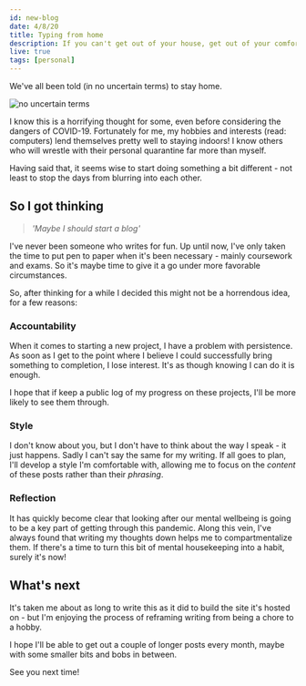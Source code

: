 ```yaml
---
id: new-blog
date: 4/8/20
title: Typing from home
description: If you can't get out of your house, get out of your comfort zone - I've started a blog.
live: true
tags: [personal]
---
```



We've all been told (in no uncertain terms) to stay home.

![*no uncertain terms*](stay-home.jpg)

I know this is a horrifying thought for some, even before considering the dangers of COVID-19. Fortunately for me, my hobbies and interests (read: computers) lend themselves pretty well to staying indoors! I know others who will wrestle with their personal quarantine far more than myself.

Having said that, it seems wise to start doing something a bit different - not least to stop the days from blurring into each other.

## So I got thinking

> *'Maybe I should start a blog'*

I've never been someone who writes for fun. Up until now, I've only taken the time to put pen to paper when it's been necessary - mainly coursework and exams. So it's maybe time to give it a go under more favorable circumstances.

So, after thinking for a while I decided this might not be a horrendous idea, for a few reasons:

### Accountability

When it comes to starting a new project, I have a problem with persistence. As soon as I get to the point where I believe I could successfully bring something to completion, I lose interest. It's as though knowing I can do it is enough.

I hope that if keep a public log of my progress on these projects, I'll be more likely to see them through.

### Style

I don't know about you, but I don't have to think about the way I speak - it just happens. Sadly I can't say the same for my writing. If all goes to plan, I'll develop a style I'm comfortable with, allowing me to focus on the *content* of these posts rather than their *phrasing*.

### Reflection

It has quickly become clear that looking after our mental wellbeing is going to be a key part of getting through this pandemic. Along this vein, I've always found that writing my thoughts down helps me to compartmentalize them. If there's a time to turn this bit of mental housekeeping into a habit, surely it's now!

## What's next

It's taken me about as long to write this as it did to build the site it's hosted on - but I'm enjoying the process of reframing writing from being a chore to a hobby.

I hope I'll be able to get out a couple of longer posts every month, maybe with some smaller bits and bobs in between.

See you next time!
